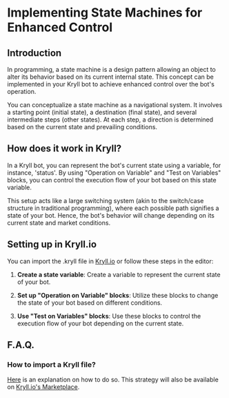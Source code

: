 # Implementing State Machines for Enhanced Control

## Introduction

In programming, a state machine is a design pattern allowing an object to alter its behavior based on its current internal state. This concept can be implemented in your Kryll bot to achieve enhanced control over the bot's operation.

You can conceptualize a state machine as a navigational system. It involves a starting point (initial state), a destination (final state), and several intermediate steps (other states). At each step, a direction is determined based on the current state and prevailing conditions.

## How does it work in Kryll?

In a Kryll bot, you can represent the bot's current state using a variable, for instance, 'status'. By using "Operation on Variable" and "Test on Variables" blocks, you can control the execution flow of your bot based on this state variable.

This setup acts like a large switching system (akin to the switch/case structure in traditional programming), where each possible path signifies a state of your bot. Hence, the bot's behavior will change depending on its current state and market conditions.

## Setting up in Kryll.io

You can import the .kryll file in [Kryll.io](https://platform.kryll.io) or follow these steps in the editor:

1. **Create a state variable**: Create a variable to represent the current state of your bot.

2. **Set up "Operation on Variable" blocks**: Utilize these blocks to change the state of your bot based on different conditions.

3. **Use "Test on Variables" blocks**: Use these blocks to control the execution flow of your bot depending on the current state.

## F.A.Q.

### How to import a Kryll file?

[Here](https://github.com/Cryptense/Kryll-Strategies-Toolkit/tree/main#how-to-use-a-kryll-file-) is an explanation on how to do so. This strategy will also be available on [Kryll.io's Marketplace](https://platform.kryll.io/marketplace).
